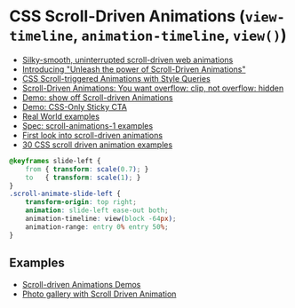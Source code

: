 # CSS Scroll-Driven Animations (`view-timeline`, `animation-timeline`, `view()`)

- [Silky-smooth, uninterrupted scroll-driven web animations](https://webstudio.is/scroll-driven-animations)
- [Introducing "Unleash the power of Scroll-Driven Animations"](https://developer.chrome.com/blog/scroll-driven-animations-video-course?hl=en)
- [CSS Scroll-triggered Animations with Style Queries](https://ryanmulligan.dev/blog/scroll-triggered-animations-style-queries/)
- [Scroll-Driven Animations: You want overflow: clip, not overflow: hidden](https://www.bram.us/2024/02/14/scroll-driven-animations-you-want-overflow-clip-not-overflow-hidden/)
- [Demo: show off Scroll-driven Animations](https://scroll-driven-animations.style/)
- [Demo: CSS-Only Sticky CTA](https://x.com/jh3yy/status/1765166342502559923?s=20)
- [Real World examples](https://x.com/Una/status/1767237843330433298?s=20)
- [Spec: scroll-animations-1 examples](https://github.com/w3c/csswg-drafts/pull/11421)
- [First look into scroll-driven animations](https://www.builder.io/blog/scroll-driven-animations)
- [30 CSS scroll driven animation examples](https://nerdy.dev/notebook/scroll-driven-animations.html)

```css
@keyframes slide-left {
    from { transform: scale(0.7); }
    to   { transform: scale(1); }
}
.scroll-animate-slide-left {
    transform-origin: top right;
    animation: slide-left ease-out both;
    animation-timeline: view(block -64px);
    animation-range: entry 0% entry 50%;
}
```


## Examples

- [Scroll-driven Animations Demos](https://scroll-driven-animations.style/)
- [Photo gallery with Scroll Driven Animation](https://codepen.io/argyleink/pen/LEYOgxy)
